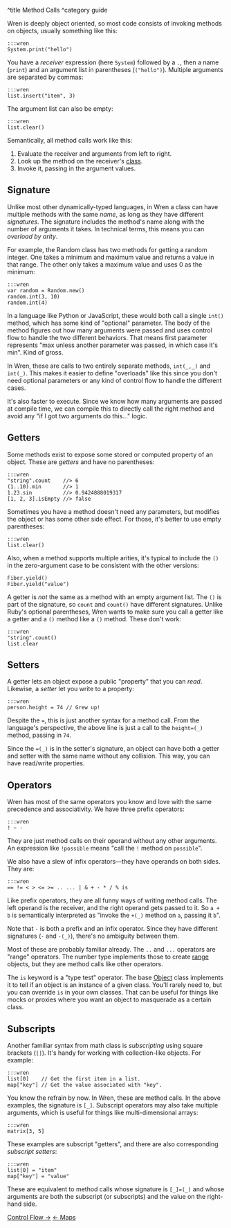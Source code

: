 ^title Method Calls
^category guide

Wren is deeply object oriented, so most code consists of invoking methods on
objects, usually something like this:

    :::wren
    System.print("hello")

You have a *receiver* expression (here `System`) followed by a `.`, then a name
(`print`) and an argument list in parentheses (`("hello")`). Multiple arguments
are separated by commas:

    :::wren
    list.insert("item", 3)

The argument list can also be empty:

    :::wren
    list.clear()

Semantically, all method calls work like this:

1. Evaluate the receiver and arguments from left to right.
2. Look up the method on the receiver's [class][].
3. Invoke it, passing in the argument values.

[class]: classes.html

## Signature

Unlike most other dynamically-typed languages, in Wren a class can have multiple
methods with the same *name*, as long as they have different *signatures*. The
signature includes the method's name along with the number of arguments it
takes. In technical terms, this means you can *overload by arity*.

<!-- TODO: Link to Random. -->

For example, the Random class has two methods for getting a random integer. One
takes a minimum and maximum value and returns a value in that range. The other
only takes a maximum value and uses 0 as the minimum:

    :::wren
    var random = Random.new()
    random.int(3, 10)
    random.int(4)

In a language like Python or JavaScript, these would both call a single `int()`
method, which has some kind of "optional" parameter. The body of the method
figures out how many arguments were passed and uses control flow to handle the
two different behaviors. That means first parameter represents "max unless
another parameter was passed, in which case it's min". Kind of gross.

In Wren, these are calls to two entirely separate methods, `int(_,_)` and
`int(_)`. This makes it easier to define "overloads" like this since you don't
need optional parameters or any kind of control flow to handle the different
cases.

It's also faster to execute. Since we know how many arguments are passed at
compile time, we can compile this to directly call the right method and avoid
any "if I got two arguments do this..." logic.

## Getters

Some methods exist to expose some stored or computed property of an object.
These are *getters* and have no parentheses:

    :::wren
    "string".count    //> 6
    (1..10).min       //> 1
    1.23.sin          //> 0.9424888019317
    [1, 2, 3].isEmpty //> false

Sometimes you have a method doesn't need any parameters, but modifies the object
or has some other side effect. For those, it's better to use empty parentheses:

    :::wren
    list.clear()

Also, when a method supports multiple arities, it's typical to include the `()`
in the zero-argument case to be consistent with the other versions:

    Fiber.yield()
    Fiber.yield("value")

A getter is *not* the same as a method with an empty argument list. The `()` is
part of the signature, so `count` and `count()` have different signatures.
Unlike Ruby's optional parentheses, Wren wants to make sure you call a getter
like a getter and a `()` method like a `()` method. These don't work:

    :::wren
    "string".count()
    list.clear

## Setters

A getter lets an object expose a public "property" that you can *read*.
Likewise, a *setter* let you write to a property:

    :::wren
    person.height = 74 // Grew up!

Despite the `=`, this is just another syntax for a method call. From the
language's perspective, the above line is just a call to the `height=(_)`
method, passing in `74`.

Since the `=(_)` is in the setter's signature, an object can have both a getter
and setter with the same name without any collision. This way, you can have
read/write properties.

## Operators

Wren has most of the same operators you know and love with the same precedence
and associativity. We have three prefix operators:

    :::wren
    ! ~ -

They are just method calls on their operand without any other arguments. An
expression like `!possible` means "call the `!` method on `possible`".

We also have a slew of infix operators&mdash;they have operands on both sides.
They are:

    :::wren
    == != < > <= >= .. ... | & + - * / % is

Like prefix operators, they are all funny ways of writing method calls. The left
operand is the receiver, and the right operand gets passed to it. So `a + b` is
semantically interpreted as "invoke the `+(_)` method on `a`, passing it `b`".

Note that `-` is both a prefix and an infix operator. Since they have different
signatures (`-` and `-(_)`), there's no ambiguity between them.

Most of these are probably familiar already. The `..` and `...` operators are
"range" operators. The number type implements those to create [range][]
objects, but they are method calls like other operators.

[range]: values.html#ranges

The `is` keyword is a "type test" operator. The base [Object][] class implements
it to tell if an object is an instance of a given class. You'll rarely need to,
but you can override `is` in your own classes. That can be useful for things
like mocks or proxies where you want an object to masquerade as a certain class.

[object]: core/object.html

## Subscripts

Another familiar syntax from math class is *subscripting* using square brackets
(`[]`). It's handy for working with collection-like objects. For example:

    :::wren
    list[0]    // Get the first item in a list.
    map["key"] // Get the value associated with "key".

You know the refrain by now. In Wren, these are method calls. In the above
examples, the signature is `[_]`. Subscript operators may also take multiple
arguments, which is useful for things like multi-dimensional arrays:

    :::wren
    matrix[3, 5]

These examples are subscript "getters", and there are also
corresponding *subscript setters*:

    :::wren
    list[0] = "item"
    map["key"] = "value"

These are equivalent to method calls whose signature is `[_]=(_)` and whose
arguments are both the subscript (or subscripts) and the value on the right-hand
side.

<a class="right" href="control-flow.html">Control Flow &rarr;</a>
<a href="maps.html">&larr; Maps</a>
